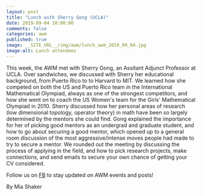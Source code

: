 ```yaml
---
layout: post
title: "Lunch with Sherry Gong (UCLA)"
date: 2019-09-04 10:00:00
comments: false
categories: awm
published: true
image: __SITE_URL__/img/awm/lunch_awm_2019_09_04.jpg
image-alt: Lunch attendees
---
```


This week, the AWM met with Sherry Gong, an Assitant Adjunct Professor at UCLA. Over sandwiches, we discussed with Sherry her educational 
background, from Puerto Rico to to Harvard to MIT. We learned how she competed on both the US and Puerto Rico team in the International 
Mathematical Olympiad, always as one of the strongest competitors, and how she went on to coach the US Women's team for the Girls' 
Mathematical Olympiad in 2010. Sherry discussed how her personal areas of research (low dimensional topology, operator theory) in math have
been so largely determined by the mentors she could find. Gong explained the importance for her of picking good mentors as an undergrad and
graduate student, and how to go about securing a good mentor, which opened up to a general room discussion of the most aggressive/intense 
moves people had made to try to secure a mentor. We rounded out the meeting by discussing the process of applying in the field, and how to 
pick research projects, make connections, and send emails to secure your own chance of getting your CV considered.
 
Follow us on [FB](https://www.facebook.com/AWMatUva) to stay updated on AWM events and posts!
 
By Mia Shaker
